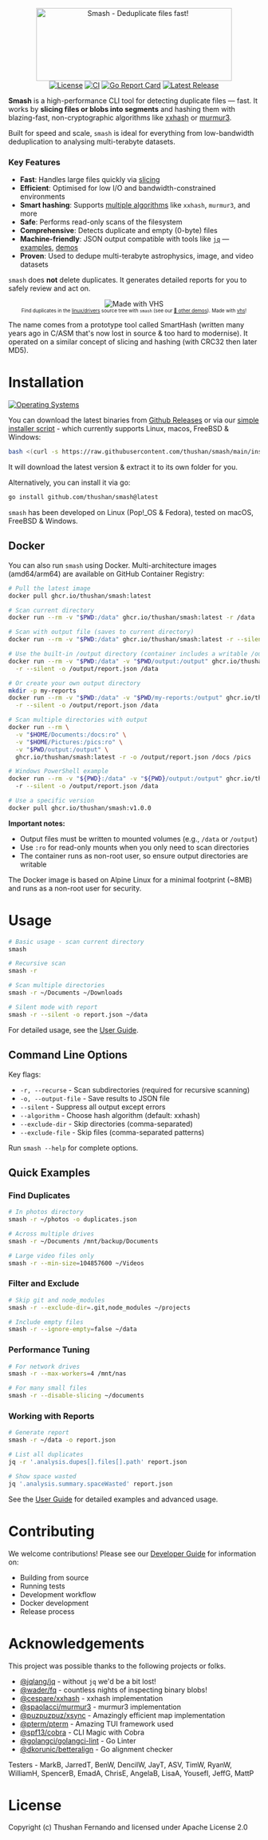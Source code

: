 <div align="center">
  <p>
    <img src="assets/banner.png" width="392" height="146" alt="Smash - Deduplicate files fast!" /> <br/>
    <a href="https://github.com/thushan/smash/blob/master/LICENSE"><img src="https://img.shields.io/github/license/thushan/smash" alt="License"></a>
    <a href="https://github.com/thushan/smash/actions/workflows/ci.yml"><img src="https://github.com/thushan/smash/actions/workflows/ci.yml/badge.svg?branch=main" alt="CI"></a>
    <a href="https://goreportcard.com/report/github.com/thushan/smash"><img src="https://goreportcard.com/badge/github.com/thushan/smash" alt="Go Report Card"></a>
    <a href="https://github.com/thushan/smash/releases/latest"><img src="https://img.shields.io/github/release/thushan/smash" alt="Latest Release"></a>
  </p>
</div>

**Smash** is a high-performance CLI tool for detecting duplicate files — fast. It works by **slicing files or blobs into segments** and hashing them with blazing-fast, non-cryptographic algorithms like [xxhash](https://xxhash.com/) or [murmur3](https://en.wikipedia.org/wiki/MurmurHash).

Built for speed and scale, `smash` is ideal for everything from low-bandwidth deduplication to analysing multi-terabyte datasets.

### Key Features
* **Fast**: Handles large files quickly via [slicing](./docs/slicing.md)
* **Efficient**: Optimised for low I/O and bandwidth-constrained environments
* **Smart hashing**: Supports [multiple algorithms](./docs/algorithms.md) like `xxhash`, `murmur3`, and more
* **Safe**: Performs read-only scans of the filesystem
* **Comprehensive**: Detects duplicate and empty (0-byte) files
* **Machine-friendly**: JSON output compatible with tools like [`jq`](https://github.com/jqlang/jq) — [examples](#examples), [demos](./docs/demos.md)
* **Proven**: Used to dedupe multi-terabyte astrophysics, image, and video datasets

`smash` does **not** delete duplicates. It generates detailed reports for you to safely review and act on.
<p align="center">
 <img src="https://vhs.charm.sh/vhs-6UTX5Yc6CIQ6Y3lzulLKYF.gif" alt="Made with VHS"><br/>
    <sub>
        <sup>Find duplicates in the <a href="https://github.com/torvalds/linux">linux/drivers</a> source tree with <code>smash</code> (see our <a href="docs/demos.md">🍿 other demos</a>). Made with <a href="https://vhs.charm.sh" target="_blank">vhs</a>!</sup>
    </sub>
</p>

The name comes from a prototype tool called SmartHash (written many years ago in C/ASM that's now lost in source & 
too hard to modernise). It operated on a similar concept of slicing and hashing (with CRC32 then later MD5).

# Installation

[![Operating Systems](https://img.shields.io/badge/platform-windows%20%7C%20macos%20%7C%20linux%20%7C%20freebsd-informational?style=for-the-badge)](https://github.com/thushan/smash/releases/latest)

You can download the latest binaries from [Github Releases](https://github.com/thushan/smash/releases) or via our [simple installer script](https://raw.githubusercontent.com/thushan/smash/main/install.sh) - which currently supports Linux, macos, FreeBSD & Windows:

```bash
bash <(curl -s https://raw.githubusercontent.com/thushan/smash/main/install.sh)
```

It will download the latest version & extract it to its own folder for you.

Alternatively, you can install it via go:

```bash
go install github.com/thushan/smash@latest
```

`smash` has been developed on Linux (Pop!_OS & Fedora), tested on macOS, FreeBSD & Windows.

## Docker

You can also run `smash` using Docker. Multi-architecture images (amd64/arm64) are available on GitHub Container Registry:

```bash
# Pull the latest image
docker pull ghcr.io/thushan/smash:latest

# Scan current directory
docker run --rm -v "$PWD:/data" ghcr.io/thushan/smash:latest -r /data

# Scan with output file (saves to current directory)
docker run --rm -v "$PWD:/data" ghcr.io/thushan/smash:latest -r --silent -o /data/report.json /data

# Use the built-in /output directory (container includes a writable /output)
docker run --rm -v "$PWD:/data" -v "$PWD/output:/output" ghcr.io/thushan/smash:latest \
  -r --silent -o /output/report.json /data

# Or create your own output directory
mkdir -p my-reports
docker run --rm -v "$PWD:/data" -v "$PWD/my-reports:/output" ghcr.io/thushan/smash:latest \
  -r --silent -o /output/report.json /data

# Scan multiple directories with output
docker run --rm \
  -v "$HOME/Documents:/docs:ro" \
  -v "$HOME/Pictures:/pics:ro" \
  -v "$PWD/output:/output" \
  ghcr.io/thushan/smash:latest -r -o /output/report.json /docs /pics

# Windows PowerShell example
docker run --rm -v "${PWD}:/data" -v "${PWD}/output:/output" ghcr.io/thushan/smash:latest `
  -r --silent -o /output/report.json /data

# Use a specific version
docker pull ghcr.io/thushan/smash:v1.0.0
```

**Important notes:**
- Output files must be written to mounted volumes (e.g., `/data` or `/output`)
- Use `:ro` for read-only mounts when you only need to scan directories
- The container runs as non-root user, so ensure output directories are writable

The Docker image is based on Alpine Linux for a minimal footprint (~8MB) and runs as a non-root user for security.

# Usage

```bash
# Basic usage - scan current directory
smash

# Recursive scan
smash -r

# Scan multiple directories
smash -r ~/Documents ~/Downloads

# Silent mode with report
smash -r --silent -o report.json ~/data
```

For detailed usage, see the [User Guide](./docs/user-guide.md).

## Command Line Options

Key flags:
- `-r, --recurse` - Scan subdirectories (required for recursive scanning)
- `-o, --output-file` - Save results to JSON file
- `--silent` - Suppress all output except errors
- `--algorithm` - Choose hash algorithm (default: xxhash)
- `--exclude-dir` - Skip directories (comma-separated)
- `--exclude-file` - Skip files (comma-separated patterns)

Run `smash --help` for complete options.

## Quick Examples

### Find Duplicates
```bash
# In photos directory
smash -r ~/photos -o duplicates.json

# Across multiple drives
smash -r ~/Documents /mnt/backup/Documents

# Large video files only
smash -r --min-size=104857600 ~/Videos
```

### Filter and Exclude
```bash
# Skip git and node_modules
smash -r --exclude-dir=.git,node_modules ~/projects

# Include empty files
smash -r --ignore-empty=false ~/data
```

### Performance Tuning
```bash
# For network drives
smash -r --max-workers=4 /mnt/nas

# For many small files
smash -r --disable-slicing ~/documents
```

### Working with Reports
```bash
# Generate report
smash -r ~/data -o report.json

# List all duplicates
jq -r '.analysis.dupes[].files[].path' report.json

# Show space wasted
jq '.analysis.summary.spaceWasted' report.json
```

See the [User Guide](./docs/user-guide.md) for detailed examples and advanced usage.

# Contributing

We welcome contributions! Please see our [Developer Guide](./docs/developer.md) for information on:
- Building from source
- Running tests
- Development workflow
- Docker development
- Release process

# Acknowledgements

This project was possible thanks to the following projects or folks.

* [@jqlang/jq](https://github.com/jqlang/jq) - without `jq` we'd be a bit lost!
* [@wader/fq](https://github.com/wader/fq) - countless nights of inspecting binary blobs!
* [@cespare/xxhash](https://github.com/cespare/xxhash) - xxhash implementation
* [@spaolacci/murmur3](https://github.com/spaolacci/murmur3) - murmur3 implementation
* [@puzpuzpuz/xsync](https://github.com/puzpuzpuz/xsync) - Amazingly efficient map implementation
* [@pterm/pterm](https://github.com/pterm/pterm) - Amazing TUI framework used
* [@spf13/cobra](https://github.com/spf13/cobra) - CLI Magic with Cobra
* [@golangci/golangci-lint](https://github.com/golangci/golangci-lint) - Go Linter
* [@dkorunic/betteralign](https://github.com/dkorunic/betteralign) - Go alignment checker

Testers - MarkB, JarredT, BenW, DencilW, JayT, ASV, TimW, RyanW, WilliamH, SpencerB, EmadA, ChrisE, AngelaB, LisaA, YousefI, JeffG, MattP

# License

Copyright (c) Thushan Fernando and licensed under Apache License 2.0
